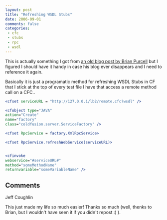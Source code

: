 ```yaml
---
layout: post
title: "Refreshing WSDL Stubs"
date: 2006-09-01
comments: false
categories:
 - cfc
 - stubs
 - rpc
 - wsdl
---
```

This is actually something I got from [an old blog post by Brian
Purcell](http://www.bpurcell.org/blog/index.cfm?mode=entry&entry=965) but I
figured I should have it handy in case his blog ever disappears and I need to
reference it again.

Basically it is just a programatic method for refreshing WSDL Stubs in CF that
I stick at the top of every test file I have that access a remote method call
on a CFC..


```cfc
<cfset serviceURL = "http://127.0.0.1/lb2/remote.cfc?wsdl" />

<cfobject type="JAVA"
action="Create"
name="factory"
class="coldfusion.server.ServiceFactory" />

<cfset RpcService = factory.XmlRpcService>

<cfset RpcService.refreshWebService(serviceURL)>


<cfinvoke
webservice="#serviceURL#"
method="someMethodName"
returnvariable="someVariableName" />


```


## Comments

Jeff Coughlin

This just made my life so much easier! Thanks so much (well, thenks to Brian,
but I wouldn't have seen it if you didn't repost :) ).

